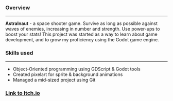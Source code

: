 ### Overview
---
**Astralnaut** - a space shooter game. Survive as long as possible against waves of enemies, increasing in number and strength. Use power-ups to boost your stats! This project was started as a way to learn about game development, and to grow my proficiency using the Godot game engine.

### Skills used
---
- Object-Oriented programming using GDScript & Godot tools
- Created pixelart for sprite & background animations
- Managed a mid-sized project using Git

### [Link to Itch.io](https://tbeidlershenk.itch.io/astralnaut)
